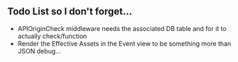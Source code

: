 ## Todo List so I don't forget...

- APIOriginCheck middleware needs the associated DB table and for it to actually check/function
- Render the Effective Assets in the Event view to be something more than JSON debug...